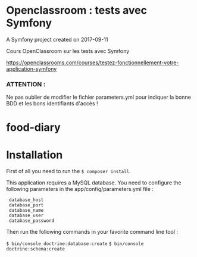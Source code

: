 # Openclassroom : tests avec Symfony

A Symfony project created on 2017-09-11

Cours OpenClassroom sur les tests avec Symfony 

https://openclassrooms.com/courses/testez-fonctionnellement-votre-application-symfony

### ATTENTION :
Ne pas oublier de modifier le fichier parameters.yml pour indiquer la bonne BDD et les bons identifiants d'accès !




food-diary
==========

 
Installation
============
 
First of all you need to run the `$ composer install`.
 
 This application requires a MySQL database. You need to configure the following parameters in the app/config/parameters.yml
 file :
 
     database_host
     database_port
     database_name
     database_user
     database_password
Then run the following commands in your favorite command line tool :

`$ bin/console doctrine:database:create`
`$ bin/console doctrine:schema:create`
